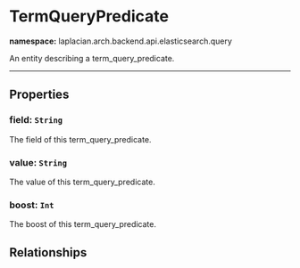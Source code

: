 

# **TermQueryPredicate**
**namespace:** laplacian.arch.backend.api.elasticsearch.query

An entity describing a term_query_predicate.



---

## Properties

### field: `String`
The field of this term_query_predicate.

### value: `String`
The value of this term_query_predicate.

### boost: `Int`
The boost of this term_query_predicate.

## Relationships
